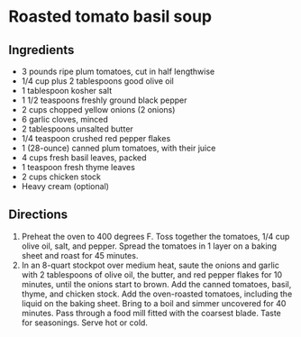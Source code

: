 Roasted tomato basil soup
=========================

Ingredients
-----------

- 3 pounds ripe plum tomatoes, cut in half lengthwise
- 1/4 cup plus 2 tablespoons good olive oil
- 1 tablespoon kosher salt
- 1 1/2 teaspoons freshly ground black pepper
- 2 cups chopped yellow onions (2 onions)
- 6 garlic cloves, minced
- 2 tablespoons unsalted butter
- 1/4 teaspoon crushed red pepper flakes
- 1 (28-ounce) canned plum tomatoes, with their juice
- 4 cups fresh basil leaves, packed
- 1 teaspoon fresh thyme leaves
- 2 cups chicken stock
- Heavy cream (optional)

Directions
----------

1. Preheat the oven to 400 degrees F. Toss together the tomatoes, 1/4 cup olive oil, salt, and pepper. Spread the tomatoes in 1 layer on a baking sheet and roast for 45 minutes.
2. In an 8-quart stockpot over medium heat, saute the onions and garlic with 2 tablespoons of olive oil, the butter, and red pepper flakes for 10 minutes, until the onions start to brown. Add the canned tomatoes, basil, thyme, and chicken stock. Add the oven-roasted tomatoes, including the liquid on the baking sheet. Bring to a boil and simmer uncovered for 40 minutes. Pass through a food mill fitted with the coarsest blade. Taste for seasonings. Serve hot or cold.
